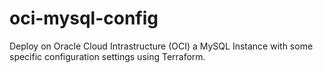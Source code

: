 # oci-mysql-config

Deploy on Oracle Cloud Intrastructure (OCI) a MySQL Instance with some specific configuration settings
using Terraform.

